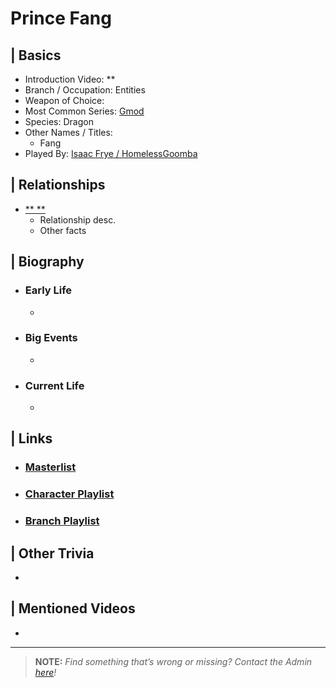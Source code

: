 # Prince Fang  


## | Basics  
- Introduction Video: **  
- Branch / Occupation: Entities  
- Weapon of Choice:   
- Most Common Series: [Gmod](6.Series/Gmod.html)  
- Species: Dragon  
- Other Names / Titles:   
  - Fang  
- Played By: [Isaac Frye / HomelessGoomba](3.Siblings/3.4.Isaac-Frye-HomelessGoomba.html)  


## | Relationships  
- [** **]()  
  - Relationship desc.  
  - Other facts  


## | Biography  
- ### Early Life  
  -   
- ### Big Events  
  -   
- ### Current Life  
  -   

 
## | Links  
- ### [Masterlist]()  
- ### [Character Playlist]()  
- ### [Branch Playlist]()  


## | Other Trivia  
-   

## | Mentioned Videos
- []()

----

> **NOTE:** *Find something that’s wrong or missing? Contact the Admin [here](../chapter_2.md)!*